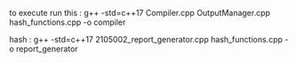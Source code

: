 to execute run this : g++ -std=c++17 Compiler.cpp OutputManager.cpp hash_functions.cpp -o compiler

hash : g++ -std=c++17 2105002_report_generator.cpp hash_functions.cpp -o report_generator
